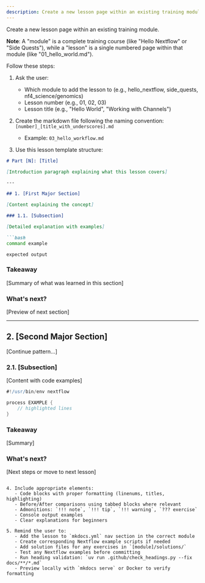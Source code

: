 ```yaml
---
description: Create a new lesson page within an existing training module
---
```


Create a new lesson page within an existing training module.

**Note**: A "module" is a complete training course (like "Hello Nextflow" or "Side Quests"), while a "lesson" is a single numbered page within that module (like "01_hello_world.md").

Follow these steps:

1. Ask the user:
   - Which module to add the lesson to (e.g., hello_nextflow, side_quests, nf4_science/genomics)
   - Lesson number (e.g., 01, 02, 03)
   - Lesson title (e.g., "Hello World", "Working with Channels")

2. Create the markdown file following the naming convention: `[number]_[title_with_underscores].md`
   - Example: `03_hello_workflow.md`

3. Use this lesson template structure:

```markdown
# Part [N]: [Title]

[Introduction paragraph explaining what this lesson covers]

---

## 1. [First Major Section]

[Content explaining the concept]

### 1.1. [Subsection]

[Detailed explanation with examples]

```bash
command example
```

```console title="Output"
expected output
```

### Takeaway

[Summary of what was learned in this section]

### What's next?

[Preview of next section]

---

## 2. [Second Major Section]

[Continue pattern...]

### 2.1. [Subsection]

[Content with code examples]

```groovy title="example.nf" linenums="1" hl_lines="3 5"
#!/usr/bin/env nextflow

process EXAMPLE {
    // highlighted lines
}
```

### Takeaway

[Summary]

### What's next?

[Next steps or move to next lesson]
```

4. Include appropriate elements:
   - Code blocks with proper formatting (linenums, titles, highlighting)
   - Before/After comparisons using tabbed blocks where relevant
   - Admonitions: `!!! note`, `!!! tip`, `!!! warning`, `??? exercise`
   - Console output examples
   - Clear explanations for beginners

5. Remind the user to:
   - Add the lesson to `mkdocs.yml` nav section in the correct module
   - Create corresponding Nextflow example scripts if needed
   - Add solution files for any exercises in `[module]/solutions/`
   - Test any Nextflow examples before committing
   - Run heading validation: `uv run .github/check_headings.py --fix docs/**/*.md`
   - Preview locally with `mkdocs serve` or Docker to verify formatting
